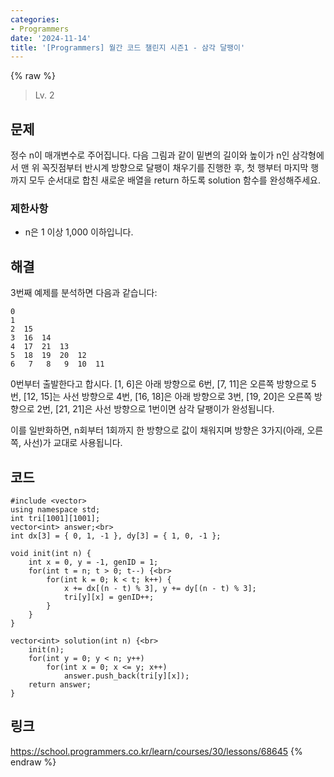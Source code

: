 ```yaml
---
categories:
- Programmers
date: '2024-11-14'
title: '[Programmers] 월간 코드 챌린지 시즌1 - 삼각 달팽이'
---
```


{% raw %}
> Lv. 2<br>

## 문제
정수 n이 매개변수로 주어집니다. 다음 그림과 같이 밑변의 길이와 높이가 n인 삼각형에서 맨 위 꼭짓점부터 반시계 방향으로 달팽이 채우기를 진행한 후, 첫 행부터 마지막 행까지 모두 순서대로 합친 새로운 배열을 return 하도록 solution 함수를 완성해주세요.

### 제한사항
-   n은 1 이상 1,000 이하입니다.

## 해결
3번째 예제를 분석하면 다음과 같습니다:
```
0
1
2  15
3  16  14
4  17  21  13
5  18  19  20  12
6   7   8   9  10  11
```

0번부터 출발한다고 합시다. [1, 6]은 아래 방향으로 6번, [7, 11]은 오른쪽 방향으로 5번, [12, 15]는 사선 방향으로 4번, [16, 18]은 아래 방향으로 3번, [19, 20]은 오른쪽 방향으로 2번, [21, 21]은 사선 방향으로 1번이면 삼각 달팽이가 완성됩니다.

이를 일반화하면, n회부터 1회까지 한 방향으로 값이 채워지며 방향은 3가지(아래, 오른쪽, 사선)가 교대로 사용됩니다.

## 코드
```
#include <vector>
using namespace std;
int tri[1001][1001];
vector<int> answer;<br>
int dx[3] = { 0, 1, -1 }, dy[3] = { 1, 0, -1 };

void init(int n) {
    int x = 0, y = -1, genID = 1;
    for(int t = n; t > 0; t--) {<br>
        for(int k = 0; k < t; k++) {
            x += dx[(n - t) % 3], y += dy[(n - t) % 3];
            tri[y][x] = genID++;
        }
    }
}

vector<int> solution(int n) {<br>
    init(n);
    for(int y = 0; y < n; y++)
        for(int x = 0; x <= y; x++)
            answer.push_back(tri[y][x]);
    return answer;
}
```

## 링크
https://school.programmers.co.kr/learn/courses/30/lessons/68645
{% endraw %}
